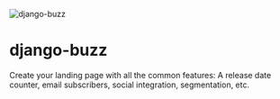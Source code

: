 ![django-buzz](https://raw.github.com/mariocesar/django-buzz/master/logo.png)

django-buzz
===========

Create your landing page with all the common features: A release date counter,
email subscribers, social integration, segmentation, etc.

